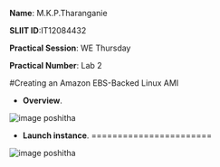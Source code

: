  **Name**: M.K.P.Tharanganie
 
 **SLIIT ID**:IT12084432
 
 **Practical Session**: WE Thursday 
 
 **Practical Number**: Lab 2

#Creating an Amazon EBS-Backed Linux AMI

* **Overview**.

![image poshitha](http://i58.tinypic.com/2n71ksg.jpg)

* **Launch instance**.
=======================

![image poshitha]()
